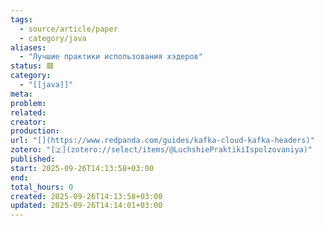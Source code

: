 ```yaml
---
tags:
  - source/article/paper
  - category/java
aliases:
  - "Лучшие практики использования хэдеров"
status: 🟥
category:
  - "[[java]]"
meta: 
problem: 
related: 
creator: 
production: 
url: "[](https://www.redpanda.com/guides/kafka-cloud-kafka-headers)"
zotero: "[🇿](zotero://select/items/@LuchshiePraktikiIspolzovaniya)"
published: 
start: 2025-09-26T14:13:58+03:00
end: 
total_hours: 0
created: 2025-09-26T14:13:58+03:00
updated: 2025-09-26T14:14:01+03:00
---
```

